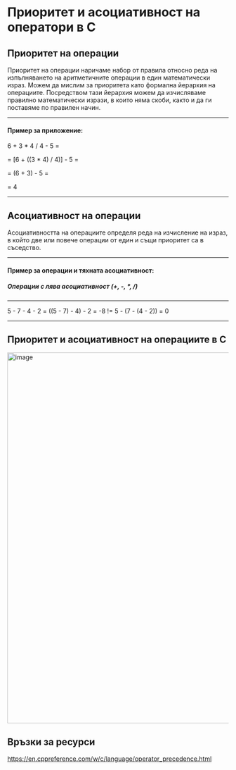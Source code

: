 # Приоритет и асоциативност на оператори в С

## Приоритет на операции
Приоритет на операции наричаме набор от правила относно реда на изпълняването на аритметичните операции в един математически израз. Можем да мислим за приоритета като формална йерархия на операциите. Посредством тази йерархия можем да изчисляваме правилно математически изрази, в които няма скоби, както и да ги поставяме по правилен начин.

---
#### Пример за приложение:

6 + 3 * 4 / 4 - 5 =

= [6 + ((3 * 4) / 4)] - 5 =

= (6 + 3) - 5 =

= 4

---

## Асоциативност на операции
Асоциативността на операциите определя реда на изчисление на израз, в който две или повече операции от един и същи приоритет са в съседство. 

---
#### Пример за операции и тяхната асоциативност:
##### Операции с лява асоциативност (+, -, *, /)

---

5 - 7 - 4 - 2 = ((5 - 7) - 4) - 2 = -8 != 5 - (7 - (4 - 2)) = 0

---

## Приоритет и асоциативност на операциите в C
<img width="763" height="842" alt="image" src="https://github.com/user-attachments/assets/41232dad-8412-4233-81a2-0a03d1a15f90" />

## Връзки за ресурси
https://en.cppreference.com/w/c/language/operator_precedence.html




